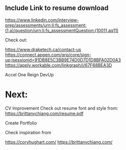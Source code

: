 ## Include Link to resume download

https://www.linkedin.com/interview-prep/assessments/urn:li:fs_assessment:(1,a)/question/urn:li:fs_assessmentQuestion:(10011,aq11)

Check out:

https://www.draketech.ca/contact-us
https://connect.appen.com/qrp/core/sign-up;jsessionid=91DB8E5C3BB9E74D0D7D1D8BFA02D0A3
https://apply.workable.com/linkgraph/j/67F68BEA3D

Accel One
Reign
DevUp


# Next:

CV Improvement
Check out resume font and style from:
https://brittanychiang.com/resume.pdf

Create Portfolio

Check inspiration from

https://coryhughart.com/
https://brittanychiang.com/

